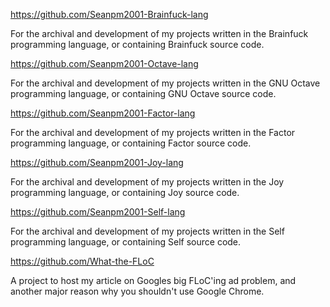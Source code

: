 https://github.com/Seanpm2001-Brainfuck-lang

For the archival and development of my projects written in the Brainfuck programming language, or containing Brainfuck source code.

https://github.com/Seanpm2001-Octave-lang

For the archival and development of my projects written in the GNU Octave programming language, or containing GNU Octave source code.

https://github.com/Seanpm2001-Factor-lang

For the archival and development of my projects written in the Factor programming language, or containing Factor source code.

https://github.com/Seanpm2001-Joy-lang

For the archival and development of my projects written in the Joy programming language, or containing Joy source code.

https://github.com/Seanpm2001-Self-lang

For the archival and development of my projects written in the Self programming language, or containing Self source code.

https://github.com/What-the-FLoC

A project to host my article on Googles big FLoC'ing ad problem, and another major reason why you shouldn't use Google Chrome.

